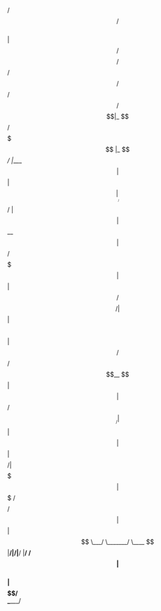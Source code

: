    /$$                                     /$$            
  | $$                                   /$$$$            
 /$$$$$$    /$$$$$$  /$$   /$$ /$$$$$$$$|_  $$   /$$$$$$$ 
|_  $$_/   |____  $$| $$  | $$|____ /$$/  | $$  | $$__  $$
  | $$      /$$$$$$$| $$  | $$   /$$$$/   | $$  | $$  \ $$
  | $$ /$$ /$$__  $$| $$  | $$  /$$__/    | $$  | $$  | $$
  |  $$$$/|  $$$$$$$|  $$$$$$$ /$$$$$$$$ /$$$$$$| $$  | $$
   \___/   \_______/ \____  $$|________/|______/|__/  |__/
                     /$$  | $$                            
                    |  $$$$$$/                            
                     \______/                             
